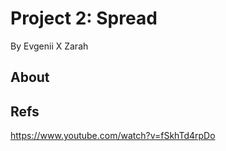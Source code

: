 # Project 2: Spread
By Evgenii X Zarah
## About
## Refs
https://www.youtube.com/watch?v=fSkhTd4rpDo
